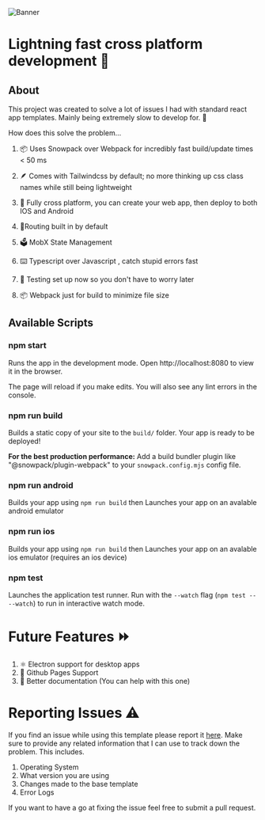 ![Banner](https://repository-images.githubusercontent.com/456818387/f8d55d4a-d193-4483-a44d-c221aa50b984)

# Lightning fast cross platform development 🚀

## About

This project was created to solve a lot of issues I had with standard react app templates. Mainly being extremely slow to develop for. 🐢

How does this solve the problem...

1. 📦 Uses Snowpack over Webpack for incredibly fast build/update times < 50 ms

3. 🪶 Comes with Tailwindcss by default; no more thinking up css class names while still being lightweight

3. 📱 Fully cross platform, you can create your web app, then deploy to both IOS and Android

4. 🚦Routing built in by default

5. 🗳️ MobX State Management

6. ⌨️ Typescript over Javascript , catch stupid errors fast

7. 🧪 Testing set up now so you don't have to worry later

8. 📦 Webpack just for build to minimize file size

## Available Scripts

### npm start

Runs the app in the development mode.
Open http://localhost:8080 to view it in the browser.

The page will reload if you make edits.
You will also see any lint errors in the console.

### npm run build

Builds a static copy of your site to the `build/` folder.
Your app is ready to be deployed!

**For the best production performance:** Add a build bundler plugin like "@snowpack/plugin-webpack" to your `snowpack.config.mjs` config file.

### npm run android

Builds your app using `npm run build`
then Launches your app on an avalable android emulator

### npm run ios

Builds your app using `npm run build`
then Launches your app on an avalable ios emulator (requires an ios device)

### npm test

Launches the application test runner.
Run with the `--watch` flag (`npm test -- --watch`) to run in interactive watch mode.

# Future Features ⏩

1. ⚛️ Electron support for desktop apps
3. 📄 Github Pages Support
4. 📝 Better documentation (You can help with this one)

# Reporting Issues ⚠️

If you find an issue while using this template please report it [here](https://github.com/AndreCox/Rocket-Template/issues). Make sure to provide any related information that I can use to track down the problem. This includes.

1. Operating System
2. What version you are using
3. Changes made to the base template
4. Error Logs

If you want to have a go at fixing the issue feel free to submit a pull request.
